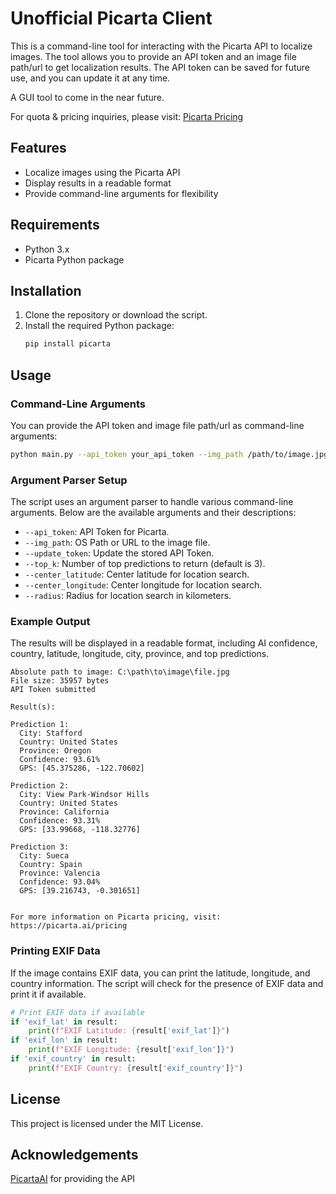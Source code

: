 # Unofficial Picarta Client

This is a command-line tool for interacting with the Picarta API to localize images. The tool allows you to provide an API token and an image file path/url to get localization results. The API token can be saved for future use, and you can update it at any time.

A GUI tool to come in the near future.

For quota & pricing inquiries, please visit: [Picarta Pricing](https://picarta.ai/pricing)

## Features

- Localize images using the Picarta API
- Display results in a readable format
- Provide command-line arguments for flexibility

## Requirements

- Python 3.x
- Picarta Python package

## Installation

1. Clone the repository or download the script.
2. Install the required Python package:
    ```sh
    pip install picarta
    ```

## Usage

### Command-Line Arguments

You can provide the API token and image file path/url as command-line arguments:

```sh
python main.py --api_token your_api_token --img_path /path/to/image.jpg
```

### Argument Parser Setup
The script uses an argument parser to handle various command-line arguments. Below are the available arguments and their descriptions:

* `--api_token`: API Token for Picarta.
* `--img_path`: OS Path or URL to the image file.
* `--update_token`: Update the stored API Token.
* `--top_k`: Number of top predictions to return (default is 3).
* `--center_latitude`: Center latitude for location search.
* `--center_longitude`: Center longitude for location search.
* `--radius`: Radius for location search in kilometers.

### Example Output
The results will be displayed in a readable format, including AI confidence, country, latitude, longitude, city, province, and top predictions.
```
Absolute path to image: C:\path\to\image\file.jpg
File size: 35957 bytes
API Token submitted

Result(s):

Prediction 1:
  City: Stafford
  Country: United States
  Province: Oregon
  Confidence: 93.61%
  GPS: [45.375286, -122.70602]

Prediction 2:
  City: View Park-Windsor Hills
  Country: United States
  Province: California
  Confidence: 93.31%
  GPS: [33.99668, -118.32776]

Prediction 3:
  City: Sueca
  Country: Spain
  Province: Valencia
  Confidence: 93.04%
  GPS: [39.216743, -0.301651]


For more information on Picarta pricing, visit: https://picarta.ai/pricing
```

### Printing EXIF Data
If the image contains EXIF data, you can print the latitude, longitude, and country information. The script will check for the presence of EXIF data and print it if available.
```py
# Print EXIF data if available
if 'exif_lat' in result:
    print(f"EXIF Latitude: {result['exif_lat']}")
if 'exif_lon' in result:
    print(f"EXIF Longitude: {result['exif_lon']}")
if 'exif_country' in result:
    print(f"EXIF Country: {result['exif_country']}")
```

## License
This project is licensed under the MIT License.

## Acknowledgements
[PicartaAI](https://github.com/PicartaAI) for providing the API
